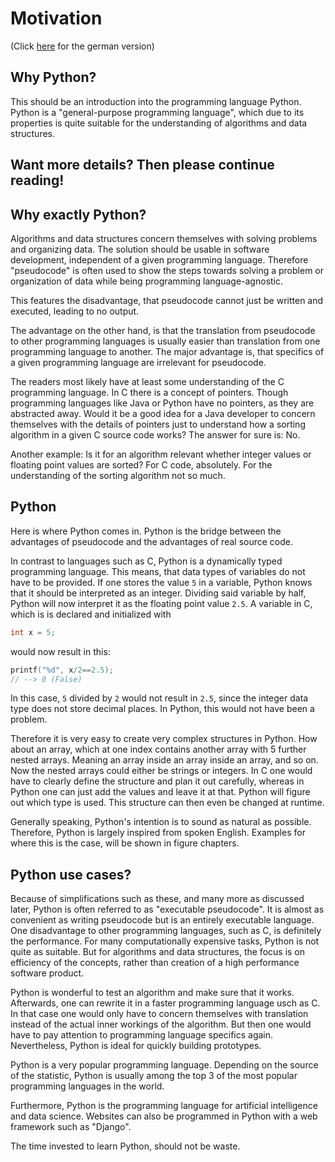 # Motivation
(Click [here](https://de.wikipedia.org/wiki/Wikipedia:Hauptseite) for the german version)

## Why Python?
This should be an introduction into the programming language Python.
Python is a "general-purpose programming language", which due to its properties is quite suitable for the understanding of algorithms and data structures.

## Want more details? Then please continue reading!

## Why exactly Python?
Algorithms and data structures concern themselves with solving problems and organizing data.
The solution should be usable in software development, independent of a given programming language. Therefore "pseudocode" is often used to show the steps towards solving a problem or organization of data while being programming language-agnostic.

This features the disadvantage, that pseudocode cannot just be written and executed, leading to no output.

The advantage on the other hand, is that the translation from pseudocode to other programming languages is usually easier than translation from one programming language to another.
The major advantage is, that specifics of a given programming language are irrelevant for pseudocode.

The readers most likely have at least some understanding of the C programming language.
In C there is a concept of pointers. Though programming languages like Java or Python have no pointers, as they are abstracted away.
Would it be a good idea for a Java developer to concern themselves with the details of pointers just to understand how a sorting algorithm in a given C source code works? The answer for sure is: No.

Another example: Is it for an algorithm relevant whether integer values or floating point values are sorted?
For C code, absolutely. For the understanding of the sorting algorithm not so much.

## Python
Here is where Python comes in.
Python is the bridge between the advantages of pseudocode and the advantages of real source code.

In contrast to languages such as C, Python is a dynamically typed programming language. This means, that data types of variables do not have to be provided.
If one stores the value <code>5</code> in a variable, Python knows that it should be interpreted as an integer. Dividing said variable by half, Python will now interpret it as the floating point value <code>2.5</code>.
A variable in C, which is is declared and initialized with
```C
int x = 5;
```
would now result in this:
```C
printf("%d", x/2==2.5);
// --> 0 (False)
```
In this case, <code>5</code> divided by <code>2</code> would not result in <code>2.5</code>, since the integer data type does not store decimal places. In Python, this would not have been a problem.

Therefore it is very easy to create very complex structures in Python.
How about an array, which at one index contains another array with 5 further nested arrays. Meaning an array inside an array inside an array, and so on. Now the nested arrays could either be strings or integers. In C one would have to clearly define the structure and plan it out carefully, whereas in Python one can just add the values and leave it at that. Python will figure out which type is used. This structure can then even be changed at runtime.

Generally speaking, Python's intention is to sound as natural as possible. Therefore, Python is largely inspired from spoken English. Examples for where this is the case, will be shown in figure chapters.

## Python use cases?
Because of simplifications such as these, and many more as discussed later, Python is often referred to as "executable pseudocode". It is almost as convenient as writing pseudocode but is an entirely executable language. One disadvantage to other programming languages, such as C, is definitely the performance. For many computationally expensive tasks, Python is not quite as suitable. But for algorithms and data structures, the focus is on efficiency of the concepts, rather than creation of a high performance software product.

Python is wonderful to test an algorithm and make sure that it works. Afterwards, one can rewrite it in a faster programming language usch as C. In that case one would only have to concern themselves with translation instead of the actual inner workings of the algorithm. But then one would have to pay attention to programming language specifics again.
Nevertheless, Python is ideal for quickly building prototypes.

Python is a very popular programming language. Depending on the source of the statistic, Python is usually among the top 3 of the most popular programming languages in the world.

Furthermore, Python is the programming language for artificial intelligence and data science. Websites can also be programmed in Python with a web framework such as "Django".

The time invested to learn Python, should not be waste.
